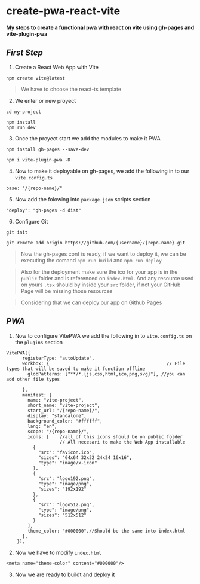 # create-pwa-react-vite
**My steps to create a functional pwa with react on vite using gh-pages and vite-plugin-pwa**

## _First Step_

1. Create a React Web App with Vite
```shell
npm create vite@latest
```
> We have to choose the react-ts template

2. We enter or new proyect

```shell
cd my-project

npm install
npm run dev
```

3. Once the proyect start we add the modules to make it PWA

```shell
npm install gh-pages --save-dev

npm i vite-plugin-pwa -D   
```

4. Now to make it deployable on gh-pages, we add the following in to our `vite.config.ts`
```shell
base: "/{repo-name}/"
````
5. Now add the folowing into `package.json` scripts section

```shell
"deploy": "gh-pages -d dist"
```

6. Configure Git

```shell
git init

git remote add origin https://github.com/{username}/{repo-name}.git
```

> Now the gh-pages conf is ready, if we want to deploy it, we can be executing the comand `npm run build` and `npm run deploy`

> Also for the deployment make sure the ico for your app is in the `public` folder and is referenced on `index.html`. And any resource used on yours `.tsx` should by inside your `src` folder, if not your GitHub Page will be missing those resources 

> Considering that we can deploy our app on Github Pages

## _PWA_

1. Now to configure VitePWA we add the following in to `vite.config.ts` on the `plugins` section

```shell
VitePWA({
      registerType: "autoUpdate",
      workbox: {                                            // File types that will be saved to make it function offline
        globPatterns: ["**/*.{js,css,html,ico,png,svg}"], //you can add other file types 
                            
      },
      manifest: {
        name: "vite-project",
        short_name: "vite-project",
        start_url: "/{repo-name}/",
        display: "standalone",
        background_color: "#ffffff",
        lang: "en",
        scope: "/{repo-name}/",
        icons: [    //all of this icons should be on public folder
                    // All necesari to make the Web App installable
          {
            "src": "favicon.ico",
            "sizes": "64x64 32x32 24x24 16x16",
            "type": "image/x-icon"
          },
          {
            "src": "logo192.png",
            "type": "image/png",
            "sizes": "192x192"
          },
          {
            "src": "logo512.png",
            "type": "image/png",
            "sizes": "512x512"
          }
        ],
        theme_color: "#000000",//Should be the same into index.html
      },
    }),
```
2. Now we have to modify `index.html`

```shell
<meta name="theme-color" content="#000000"/>
```
3. Now we are ready to buildt and deploy it

